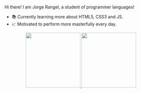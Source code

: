 Hi there! I am Jorge Rangel, a student of programmer languages!

- 📚 Currently learning more about HTML5, CSS3 and JS.
- 📈 Motivated to perform more masterfully every day.

<div align="center">
  <a href="https://github.com/JorgeRangell">
  <img height="180em" src="https://github-readme-stats.vercel.app/api?username=JorgeRangell&show_icons=true&theme=tokyonight&include_all_commits=true&count_private=true"/>
  <img height="180em" src="https://github-readme-stats.vercel.app/api/top-langs/?username=JorgeRangell&layout=compact&langs_count=7&theme=tokyonight"/>
</div>
